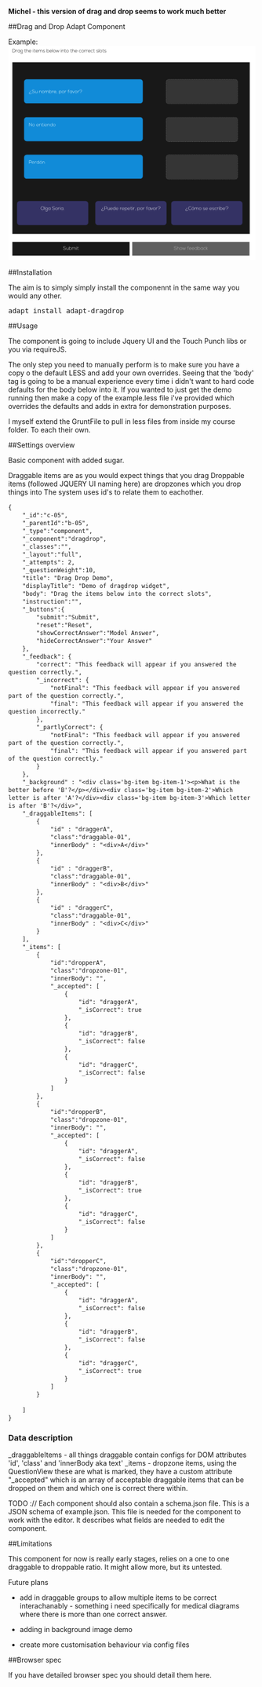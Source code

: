 
**Michel - this version of drag and drop seems to work much better**

##Drag and Drop Adapt Component

Example: 
![dragndropscreenshot](https://github.com/yny-edtech/adapt-dragdrop/blob/master/screenshot_547.png)


##Installation


The aim is to simply simply install the componennt in the same way you would any other. 

<pre>adapt install adapt-dragdrop</pre>

##Usage

The component is going to include Jquery UI and the Touch Punch libs or you via requireJS.

The only step you need to manually perform is to make sure you have a copy o the default LESS and add your own overrides. Seeing that the 'body' tag is going to be a manual experience every time i didn't want to hard code defaults for the body below into it.  If you wanted to just get the demo running then make a copy of the example.less file i've provided which overrides the defaults and adds in extra for demonstration purposes.

I myself extend the GruntFile to pull in less files from inside my course folder. To each their own.


##Settings overview

Basic component with added sugar. 

Draggable items are as you would expect things that you drag
Droppable items (followed JQUERY UI naming here) are dropzones which you drop things into
The system uses id's to relate them to eachother.

```
{
    "_id":"c-05",
    "_parentId":"b-05",
    "_type":"component",
    "_component":"dragdrop",
    "_classes":"",
    "_layout":"full",
    "_attempts": 2,
    "_questionWeight":10,
    "title": "Drag Drop Demo",
    "displayTitle": "Demo of dragdrop widget",
    "body": "Drag the items below into the correct slots",
    "instruction":"",
    "_buttons":{
        "submit":"Submit",
        "reset":"Reset",
        "showCorrectAnswer":"Model Answer",
        "hideCorrectAnswer":"Your Answer"
    },
    "_feedback": {
        "correct": "This feedback will appear if you answered the question correctly.",
        "_incorrect": {
            "notFinal": "This feedback will appear if you answered part of the question correctly.",
            "final": "This feedback will appear if you answered the question incorrectly."
        },
        "_partlyCorrect": {
            "notFinal": "This feedback will appear if you answered part of the question correctly.",
            "final": "This feedback will appear if you answered part of the question correctly."
        }
    },
    "_background" : "<div class='bg-item bg-item-1'><p>What is the better before 'B'?</p></div><div class='bg-item bg-item-2'>Which letter is after 'A'?</div><div class='bg-item bg-item-3'>Which letter is after 'B'?</div>",
    "_draggableItems": [
        {
            "id" : "draggerA",
            "class":"draggable-01",
            "innerBody" : "<div>A</div>"
        },
        {
            "id" : "draggerB",
            "class":"draggable-01",
            "innerBody" : "<div>B</div>"
        },
        {
            "id" : "draggerC",
            "class":"draggable-01",
            "innerBody" : "<div>C</div>"
        }
    ],
    "_items": [
        {
            "id":"dropperA",
            "class":"dropzone-01",
            "innerBody": "",
            "_accepted": [
                {
                    "id": "draggerA",
                    "_isCorrect": true
                },
                {
                    "id": "draggerB",
                    "_isCorrect": false
                },
                {
                    "id": "draggerC",
                    "_isCorrect": false
                }
            ]
        },
        {
            "id":"dropperB",
            "class":"dropzone-01",
            "innerBody": "",
            "_accepted": [
                {
                    "id": "draggerA",
                    "_isCorrect": false
                },
                {
                    "id": "draggerB",
                    "_isCorrect": true
                },
                {
                    "id": "draggerC",
                    "_isCorrect": false
                }
            ]
        },
        {
            "id":"dropperC",
            "class":"dropzone-01",
            "innerBody": "",
            "_accepted": [
                {
                    "id": "draggerA",
                    "_isCorrect": false
                },
                {
                    "id": "draggerB",
                    "_isCorrect": false
                },
                {
                    "id": "draggerC",
                    "_isCorrect": true
                }
            ]
        }

    ]
}
```

### Data description


_draggableItems - all things draggable contain configs for DOM attributes 'id', 'class' and 'innerBody aka text' 
_items - dropzone items, using the QuestionView these are what is marked, they have a custom attribute "_accepted" which is an array of acceptable draggable items that can be dropped on them and which one is correct there within.

TODO :// Each component should also contain a schema.json file. This is a JSON schema of example.json. This file is needed for the component to work with the editor. It describes what fields are needed to edit the component. 

##Limitations

This component for now is really early stages, relies on a one to one draggable to droppable ratio. It might allow more, but its untested. 

Future plans 

- add in draggable groups to allow multiple items to be correct interachanably - something i need specifically for medical diagrams where there is more than one correct answer.

- adding in background image demo

- create more customisation behaviour via config files

##Browser spec

If you have detailed browser spec you should detail them here.
